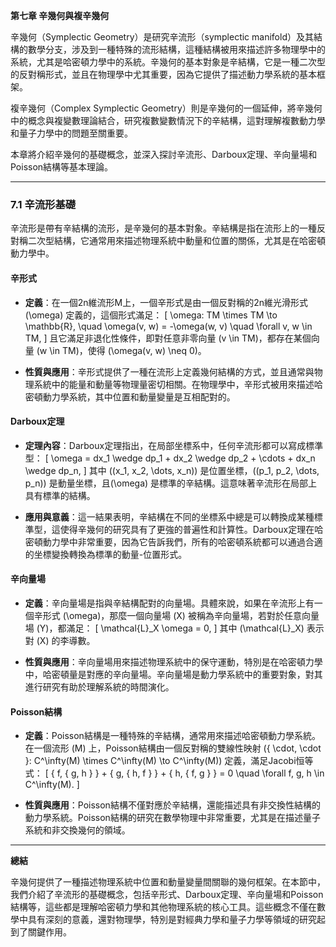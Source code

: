 **第七章 辛幾何與複辛幾何**

辛幾何（Symplectic Geometry）是研究辛流形（symplectic manifold）及其結構的數學分支，涉及到一種特殊的流形結構，這種結構被用來描述許多物理學中的系統，尤其是哈密頓力學中的系統。辛幾何的基本對象是辛結構，它是一種二次型的反對稱形式，並且在物理學中尤其重要，因為它提供了描述動力學系統的基本框架。

複辛幾何（Complex Symplectic Geometry）則是辛幾何的一個延伸，將辛幾何中的概念與複變數理論結合，研究複數變數情況下的辛結構，這對理解複數動力學和量子力學中的問題至關重要。

本章將介紹辛幾何的基礎概念，並深入探討辛流形、Darboux定理、辛向量場和Poisson結構等基本理論。

---

### 7.1 辛流形基礎

辛流形是帶有辛結構的流形，是辛幾何的基本對象。辛結構是指在流形上的一種反對稱二次型結構，它通常用來描述物理系統中動量和位置的關係，尤其是在哈密頓動力學中。

#### 辛形式

- **定義**：在一個2n維流形M上，一個辛形式是由一個反對稱的2n維光滑形式 \(\omega\) 定義的，這個形式滿足：
  \[
  \omega: TM \times TM \to \mathbb{R}, \quad \omega(v, w) = -\omega(w, v) \quad \forall v, w \in TM,
  \]
  且它滿足非退化性條件，即對任意非零向量 \(v \in TM\)，都存在某個向量 \(w \in TM\)，使得 \(\omega(v, w) \neq 0\)。

- **性質與應用**：辛形式提供了一種在流形上定義幾何結構的方式，並且通常與物理系統中的能量和動量等物理量密切相關。在物理學中，辛形式被用來描述哈密頓動力學系統，其中位置和動量變量是互相配對的。

#### Darboux定理

- **定理內容**：Darboux定理指出，在局部坐標系中，任何辛流形都可以寫成標準型：
  \[
  \omega = dx_1 \wedge dp_1 + dx_2 \wedge dp_2 + \cdots + dx_n \wedge dp_n,
  \]
  其中 \((x_1, x_2, \dots, x_n)\) 是位置坐標，\((p_1, p_2, \dots, p_n)\) 是動量坐標，且\(\omega\) 是標準的辛結構。這意味著辛流形在局部上具有標準的結構。

- **應用與意義**：這一結果表明，辛結構在不同的坐標系中總是可以轉換成某種標準型，這使得辛幾何的研究具有了更強的普遍性和計算性。Darboux定理在哈密頓動力學中非常重要，因為它告訴我們，所有的哈密頓系統都可以通過合適的坐標變換轉換為標準的動量-位置形式。

#### 辛向量場

- **定義**：辛向量場是指與辛結構配對的向量場。具體來說，如果在辛流形上有一個辛形式 \(\omega\)，那麼一個向量場 \(X\) 被稱為辛向量場，若對於任意向量場 \(Y\)，都滿足：
  \[
  \mathcal{L}_X \omega = 0,
  \]
  其中 \(\mathcal{L}_X\) 表示對 \(X\) 的李導數。

- **性質與應用**：辛向量場用來描述物理系統中的保守運動，特別是在哈密頓力學中，哈密頓量是對應的辛向量場。辛向量場是動力學系統中的重要對象，對其進行研究有助於理解系統的時間演化。

#### Poisson結構

- **定義**：Poisson結構是一種特殊的辛結構，通常用來描述哈密頓動力學系統。在一個流形 \(M\) 上，Poisson結構由一個反對稱的雙線性映射 \(\{ \cdot, \cdot \}: C^\infty(M) \times C^\infty(M) \to C^\infty(M)\) 定義，滿足Jacobi恒等式：
  \[
  \{ f, \{ g, h \} \} + \{ g, \{ h, f \} \} + \{ h, \{ f, g \} \} = 0 \quad \forall f, g, h \in C^\infty(M).
  \]
  
- **性質與應用**：Poisson結構不僅對應於辛結構，還能描述具有非交換性結構的動力學系統。Poisson結構的研究在數學物理中非常重要，尤其是在描述量子系統和非交換幾何的領域。

---

**總結**

辛幾何提供了一種描述物理系統中位置和動量變量間關聯的幾何框架。在本節中，我們介紹了辛流形的基礎概念，包括辛形式、Darboux定理、辛向量場和Poisson結構等，這些都是理解哈密頓力學和其他物理系統的核心工具。這些概念不僅在數學中具有深刻的意義，還對物理學，特別是對經典力學和量子力學等領域的研究起到了關鍵作用。